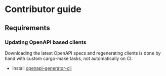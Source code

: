 # Contributor guide

## Requirements

### Updating OpenAPI based clients
Downloading the latest OpenAPI specs and regenerating clients is done by hand with custom cargo-make tasks, not automatically on CI.

- Install [openapi-generator-cli](https://openapi-generator.tech/docs/installation/)
